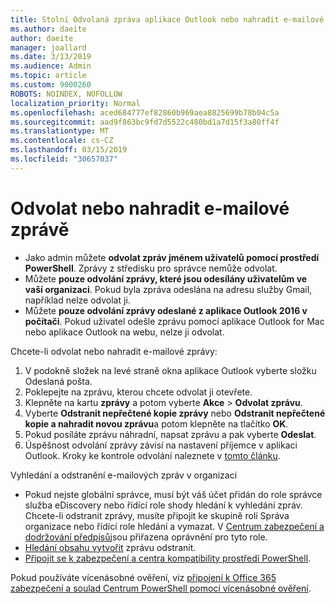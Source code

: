 ```yaml
---
title: Stolní Odvolaná zpráva aplikace Outlook nebo nahradit e-mailové zprávě
ms.author: daeite
author: daeite
manager: joallard
ms.date: 3/13/2019
ms.audience: Admin
ms.topic: article
ms.custom: 9000260
ROBOTS: NOINDEX, NOFOLLOW
localization_priority: Normal
ms.openlocfilehash: aced684777ef82860b969aea8825699b78b04c5a
ms.sourcegitcommit: aad9f863bc9fd7d5522c480bd1a7d15f3a80ff4f
ms.translationtype: MT
ms.contentlocale: cs-CZ
ms.lasthandoff: 03/15/2019
ms.locfileid: "30657037"
---
```

# <a name="recall-or-replace-an-email-message"></a>Odvolat nebo nahradit e-mailové zprávě

- Jako admin můžete **odvolat zpráv jménem uživatelů pomocí prostředí PowerShell**. Zprávy z středisku pro správce nemůže odvolat.
- Můžete **pouze odvolání zprávy, které jsou odesílány uživatelům ve vaší organizaci**. Pokud byla zpráva odeslána na adresu služby Gmail, například nelze odvolat ji.
- Můžete **pouze odvolání zprávy odeslané z aplikace Outlook 2016 v počítači**. Pokud uživatel odešle zprávu pomocí aplikace Outlook for Mac nebo aplikace Outlook na webu, nelze ji odvolat.

Chcete-li odvolat nebo nahradit e-mailové zprávy:

1. V podokně složek na levé straně okna aplikace Outlook vyberte složku Odeslaná pošta.
1. Poklepejte na zprávu, kterou chcete odvolat ji otevřete.
1. Klepněte na kartu **zprávy** a potom vyberte **Akce** > **Odvolat zprávu**.
1. Vyberte **Odstranit nepřečtené kopie zprávy** nebo **Odstranit nepřečtené kopie a nahradit novou zprávu**a potom klepněte na tlačítko **OK**.
1. Pokud posíláte zprávu náhradní, napsat zprávu a pak vyberte **Odeslat**.
1. Úspěšnost odvolání zprávy závisí na nastavení příjemce v aplikaci Outlook. Kroky ke kontrole odvolání naleznete v [tomto článku](https://support.office.com/article/35027f88-d655-4554-b4f8-6c0729a723a0).

Vyhledání a odstranění e-mailových zpráv v organizaci

- Pokud nejste globální správce, musí být váš účet přidán do role správce služba eDiscovery nebo řídící role shody hledání k vyhledání zpráv. Chcete-li odstranit zprávy, musíte připojit ke skupině rolí Správa organizace nebo řídící role hledání a vymazat. V [Centrum zabezpečení a dodržování předpisů](https://go.microsoft.com/fwlink/?linkid=2083731)jsou přiřazena oprávnění pro tyto role.
- [Hledání obsahu vytvořit](https://docs.microsoft.com/office365/securitycompliance/content-search) zprávu odstranit.
- [Připojit se k zabezpečení a centra kompatibility prostředí PowerShell](https://docs.microsoft.com/powershell/exchange/office-365-scc/connect-to-scc-powershell/connect-to-scc-powershell?view=exchange-ps).

Pokud používáte vícenásobné ověření, viz [připojení k Office 365 zabezpečení a soulad Centrum PowerShell pomocí vícenásobné ověření](https://docs.microsoft.com/powershell/exchange/office-365-scc/connect-to-scc-powershell/mfa-connect-to-scc-powershell?view=exchange-ps).